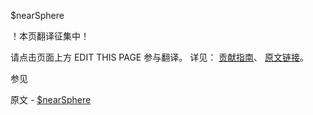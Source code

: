  $nearSphere

 ！本页翻译征集中！

请点击页面上方 EDIT THIS PAGE 参与翻译。
详见：
[贡献指南]( https://github.com/whaleal/MongoDB-Manual-zh/blob/master/CONTRIBUTING.md )、
[原文链接](  https://docs.mongodb.com/manual/reference/operator/query/nearSphere/  )。

 参见

原文 - [$nearSphere]( https://docs.mongodb.com/manual/reference/operator/query/nearSphere/ )

